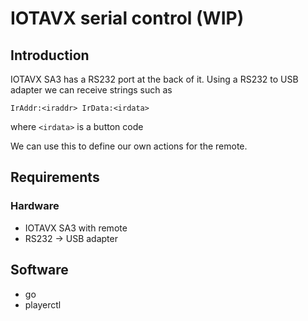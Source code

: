 # IOTAVX serial control (WIP)

## Introduction

IOTAVX SA3 has a RS232 port at the back of it. Using a RS232 to USB adapter
we can receive strings such as

`IrAddr:<iraddr> IrData:<irdata>`

where `<irdata>` is a button code

We can use this to define our own actions for the remote.

## Requirements

### Hardware
- IOTAVX SA3 with remote
- RS232 -> USB adapter

## Software
- go
- playerctl 
